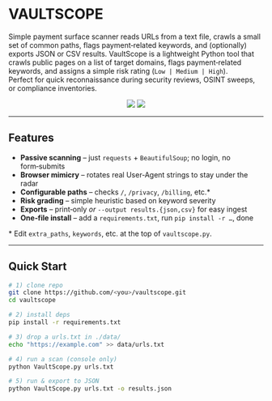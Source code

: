 # VAULTSCOPE
Simple payment surface scanner reads URLs from a text file, crawls a small set of common paths, flags payment‑related keywords, and (optionally) exports JSON or CSV results.
VaultScope is a lightweight Python tool that crawls public pages on a list of target
domains, flags payment‑related keywords, and assigns a simple risk rating
(`Low | Medium | High`).  
Perfect for quick reconnaissance during security reviews, OSINT sweeps, or
compliance inventories.

<p align="center">
  <img src="https://img.shields.io/badge/License-MIT-blue.svg" />
  <img src="https://img.shields.io/badge/Python-3.10%2B-yellow.svg" />
</p>

-------------

## Features
- **Passive scanning** – just `requests` + `BeautifulSoup`; no login, no form‑submits  
- **Browser mimicry** – rotates real User‑Agent strings to stay under the radar  
- **Configurable paths** – checks `/`, `/privacy`, `/billing`, etc.*  
- **Risk grading** – simple heuristic based on keyword severity  
- **Exports** – print‑only _or_ `--output results.{json,csv}` for easy ingest  
- **One‑file install** – add a `requirements.txt`, run `pip install -r …`, done

\* Edit `extra_paths`, `keywords`, etc. at the top of `vaultscope.py`.

-------------

## Quick Start

```bash
# 1) clone repo
git clone https://github.com/<you>/vaultscope.git
cd vaultscope

# 2) install deps
pip install -r requirements.txt

# 3) drop a urls.txt in ./data/
echo "https://example.com" >> data/urls.txt

# 4) run a scan (console only)
python VaultScope.py urls.txt

# 5) run & export to JSON
python VaultScope.py urls.txt -o results.json
